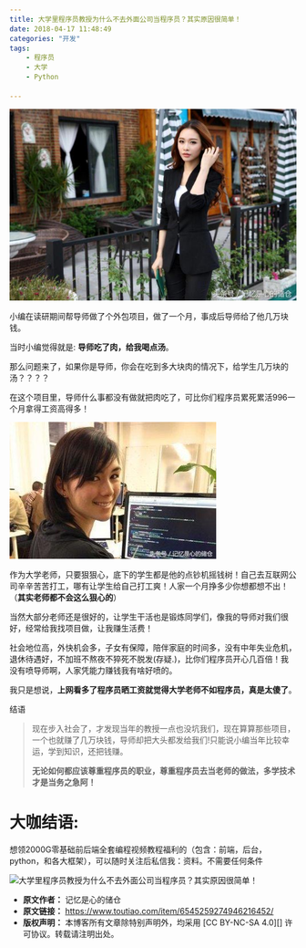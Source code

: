 ```yaml
---
title: 大学里程序员教授为什么不去外面公司当程序员？其实原因很简单！
date: 2018-04-17 11:48:49
categories: "开发"
tags:
	- 程序员
	- 大学
	- Python

---
```


![大学里程序员教授为什么不去外面公司当程序员？其实原因很简单！][7Z2U-ZN7F-RJ22.jpg]

小编在读研期间帮导师做了个外包项目，做了一个月，事成后导师给了他几万块钱。

当时小编觉得就是: **导师吃了肉，给我喝点汤**。

那么问题来了，如果你是导师，你会在吃到多大块肉的情况下，给学生几万块的汤？？？？

在这个项目里，导师什么事都没有做就把肉吃了，可比你们程序员累死累活996一个月拿得工资高得多！

![大学里程序员教授为什么不去外面公司当程序员？其实原因很简单！][N2QM-3AMN-6RBF.jpg]

作为大学老师，只要狠狠心，底下的学生都是他的点钞机摇钱树！自己去互联网公司辛辛苦苦打工，哪有让学生给自己打工爽！人家一个月挣多少你想都想不出！（**其实老师都不会这么狠心的**）

当然大部分老师还是很好的，让学生干活也是锻炼同学们，像我的导师对我们很好，经常给我找项目做，让我赚生活费！

社会地位高，外快机会多，子女有保障，陪伴家庭的时间多，没有中年失业危机，退休待遇好，不加班不熬夜不猝死不脱发(存疑.)，比你们程序员开心几百倍！我没有喷导师啊，人家凭能力赚钱我有啥好喷的。

我只是想说，**上网看多了程序员晒工资就觉得大学老师不如程序员，真是太傻了**。

结语

> 现在步入社会了，才发现当年的教授一点也没坑我们，现在算算那些项目，一个也就赚了几万块钱，导师却把大头都发给我们!只能说小编当年比较幸运，学到知识，还把钱赚。
> 
> **无论如何都应该尊重程序员的职业，尊重程序员去当老师的做法，多学技术才是当务之急阿！**

# 大咖结语: #

想领2000G零基础前后端全套编程视频教程福利的（包含：前端，后台，python，和各大框架），可以随时关注后私信我：资料。不需要任何条件

![大学里程序员教授为什么不去外面公司当程序员？其实原因很简单！][152362806307903d698a183]


[7Z2U-ZN7F-RJ22.jpg]: static/resources/crawler/7Z2U-ZN7F-RJ22.jpg
[N2QM-3AMN-6RBF.jpg]: static/resources/crawler/N2QM-3AMN-6RBF.jpg
[152362806307903d698a183]: http://p1.pstatp.com/large/pgc-image/152362806307903d698a183
 *  **原文作者：** 记忆是心的储仓
 *  **原文链接：** https://www.toutiao.com/item/6545259274946216452/
 *  **版权声明：** 本博客所有文章除特别声明外，均采用 [CC BY-NC-SA 4.0][] 许可协议。转载请注明出处。
